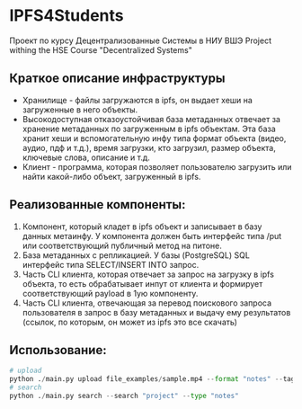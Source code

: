 # IPFS4Students
Проект по курсу Децентрализованные Системы в НИУ ВШЭ
Project withing the HSE Сourse "Decentralized Systems"

## Краткое описание инфраструктуры
- Хранилище - файлы загружаются в ipfs, он выдает хеши на загруженные в него объекты. 
- Высокодоступная отказоустойчивая база метаданных отвечает за хранение метаданных по загруженным в ipfs объектам.
Эта база хранит хеши и вспомогательную инфу типа формат объекта (видео, аудио, пдф и т.д.), время загрузки, кто загрузил, размер объекта, ключевые слова, описание и т.д. 
- Клиент - программа, которая позволяет пользователю загрузить или найти какой-либо объект, загруженный в ipfs.  

## Реализованные компоненты:
1. Компонент, который кладет в ipfs объект и записывает в базу данных метаинфу. У компонента должен быть интерфейс типа /put или соответствующий публичный метод на питоне.
2. База метаданных с репликацией. У базы (PostgreSQL) SQL интерфейс типа SELECT/INSERT INTO запрос.
3. Часть CLI клиента, которая отвечает за запрос на загрузку в ipfs объекта, то есть обрабатывает инпут от клиента и формирует соответствующий payload в 1ую компоненту.
4. Часть CLI клиента, отвечающая за перевод поискового запроса пользователя в запрос в базу метаданных и выдачу ему результатов (ссылок, по которым, он может из ipfs это все скачать)

## Использование:
```python
# upload
python ./main.py upload file_examples/sample.mp4 --format "notes" --tags "tag1,tag2,tag3"
# search
python ./main.py search --search "project" --type "notes"
```
